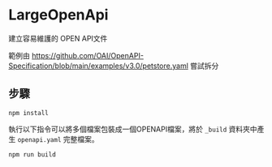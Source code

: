 # LargeOpenApi

建立容易維護的 OPEN API文件

範例由 https://github.com/OAI/OpenAPI-Specification/blob/main/examples/v3.0/petstore.yaml 嘗試拆分

## 步驟

```
npm install
```

執行以下指令可以將多個檔案包裝成一個OPENAPI檔案，將於 `_build` 資料夾中產生 `openapi.yaml` 完整檔案。

```
npm run build
```